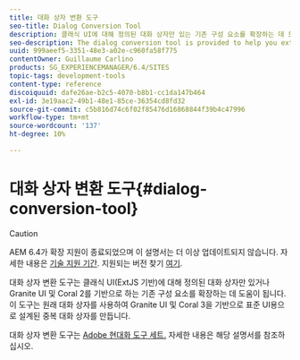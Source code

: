 ```yaml
---
title: 대화 상자 변환 도구
seo-title: Dialog Conversion Tool
description: 클래식 UI에 대해 정의된 대화 상자만 있는 기존 구성 요소를 확장하는 데 도움이 되는 대화 상자 변환 도구가 제공됩니다
seo-description: The dialog conversion tool is provided to help you extend existing components that only have a dialog defined for the classic UI
uuid: 999aeef5-3351-48e3-a02e-c960fa58f775
contentOwner: Guillaume Carlino
products: SG_EXPERIENCEMANAGER/6.4/SITES
topic-tags: development-tools
content-type: reference
discoiquuid: dafe26ae-b2c5-4070-b8b1-cc1da147b464
exl-id: 3e19aac2-49b1-48e1-85ce-36354cd8fd32
source-git-commit: c5b816d74c6f02f85476d16868844f39b4c47996
workflow-type: tm+mt
source-wordcount: '137'
ht-degree: 10%

---
```


# 대화 상자 변환 도구{#dialog-conversion-tool}

>[!CAUTION]
>
>AEM 6.4가 확장 지원이 종료되었으며 이 설명서는 더 이상 업데이트되지 않습니다. 자세한 내용은 [기술 지원 기간](https://helpx.adobe.com/kr/support/programs/eol-matrix.html). 지원되는 버전 찾기 [여기](https://experienceleague.adobe.com/docs/).

대화 상자 변환 도구는 클래식 UI(ExtJS 기반)에 대해 정의된 대화 상자만 있거나 Granite UI 및 Coral 2를 기반으로 하는 기존 구성 요소를 확장하는 데 도움이 됩니다. 이 도구는 원래 대화 상자를 사용하여 Granite UI 및 Coral 3을 기반으로 표준 UI용으로 설계된 중복 대화 상자를 만듭니다.

대화 상자 변환 도구는 [Adobe 현대화 도구 세트.](modernization-tools.md) 자세한 내용은 해당 설명서를 참조하십시오.
